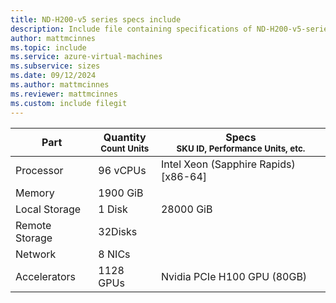 ```yaml
---
title: ND-H200-v5 series specs include
description: Include file containing specifications of ND-H200-v5-series VM sizes.
author: mattmcinnes
ms.topic: include
ms.service: azure-virtual-machines
ms.subservice: sizes
ms.date: 09/12/2024
ms.author: mattmcinnes
ms.reviewer: mattmcinnes
ms.custom: include filegit 
---
```

| Part | Quantity <br><sup>Count Units | Specs <br><sup>SKU ID, Performance Units, etc.  |
|---|---|---|
| Processor      |  96 vCPUs     | Intel Xeon (Sapphire Rapids) [x86-64] |
| Memory         |  1900 GiB        |    |
| Local Storage  |  1 Disk         | 28000 GiB  |
| Remote Storage |  32Disks        |  |
| Network        |  8 NICs        |  |
| Accelerators   |  1128 GPUs            | Nvidia PCIe H100 GPU (80GB)    |
